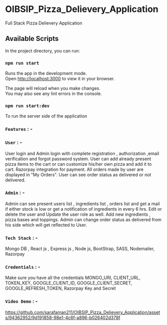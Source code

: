 # OIBSIP_Pizza_Delievery_Application
Full Stack Pizza Delievery Application

## Available Scripts

In the project directory, you can run:

### `npm run start`

Runs the app in the development mode.\
Open [http://localhost:3000](http://localhost:3000) to view it in your browser.

The page will reload when you make changes.\
You may also see any lint errors in the console.

### `npm run start:dev`

To run the server side of the application 

### `Features` : -
### `User` : -
User login and Admin login with complete registration , authorization ,email verification and forgot password system.
User can add already present pizza items to the cart or can customize his/her own pizza and add it to cart.
Razorpay integration for payment.
All orders made by user are displayed in "My Orders".
User can see order status as delivered or not delivered.

### `Admin` : -
Admin can see present users list , ingredients list , orders list and get a mail if either stock is low or get a notification of ingredients in every 6 hrs.
Edit or delete the user and Update the user role as well.
Add new ingredients , pizza bases and toppings.
Admin can change order status as delivered from his side which will get reflected to User.

### `Tech Stack` : -
Mongo DB , React js , Express js , Node js, BootStrap, SASS, Nodemailer, Razorpay

### `Credentials` : -
Make sure you have all the credentials
MONGO_URI, CLIENT_URL, TOKEN_KEY, GOOGLE_CLIENT_ID, GOOGLE_CLIENT_SECRET, GOOGLE_REFRESH_TOKEN, Razorpay Key and Secret

### `Video Demo` : -
https://github.com/sarafaman211/OIBSIP_Pizza_Delievery_Application/assets/94362952/9d191858-98e1-4c6f-a896-b026402d378f



